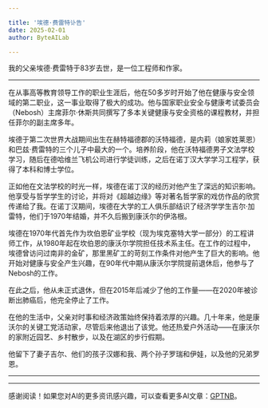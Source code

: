 ```yaml
---

title: '埃德·费雷特讣告'
date: 2025-02-01
author: ByteAILab

---
```


我的父亲埃德·费雷特于83岁去世，是一位工程师和作家。

---
在从事高等教育领导工作的职业生涯后，他在50多岁时开始了他在健康与安全领域的第二职业，这一事业取得了极大的成功。他与国家职业安全与健康考试委员会（Nebosh）主席菲尔·休斯共同撰写了多本关键健康与安全资格的课程教材，并担任菲尔的副主席多年。

埃德于第二次世界大战期间出生在赫特福德郡的沃特福德，是内莉（娘家姓莱恩）和巴兹·费雷特的三个儿子中最大的一个。培养阶段，他在沃特福德男子文法学校学习，随后在德哈维兰飞机公司进行学徒训练，之后在诺丁汉大学学习工程学，获得了本科和博士学位。

正如他在文法学校的时光一样，埃德在诺丁汉的经历对他产生了深远的知识影响。他享受与哲学学生的讨论，并将对《超越边缘》等对著名哲学家的戏仿作品的欣赏传递给了我。在诺丁汉期间，埃德在大学的工人俱乐部结识了经济学学生吉尔·加雷特，他们于1970年结婚，并不久后搬到康沃尔的伊洛根。

埃德在1970年代首先作为坎伯恩矿业学校（现为埃克塞特大学一部分）的工程讲师工作，从1980年起在坎伯恩的康沃尔学院担任技术系主任。在工作的过程中，埃德曾访问过南非的金矿，那里黑矿工的苛刻工作条件对他产生了巨大的影响。他开始对健康与安全产生兴趣，在90年代中期从康沃尔学院提前退休后，他参与了Nebosh的工作。

在此之后，他从未正式退休，但在2015年后减少了他的工作量——在2020年被诊断出肺癌后，他完全停止了工作。 

在他的生活中，父亲对时事和经济政策始终保持着浓厚的兴趣。几十年来，他是康沃尔的关键工党活动家，尽管后来他退出了该党。他还热爱户外活动——在康沃尔的家附近园艺、乡村散步，以及在湖区的步行假期。

他留下了妻子吉尔、他们的孩子汉娜和我、两个孙子罗瑞和伊娃，以及他的兄弟罗恩。

---
---
感谢阅读！如果您对AI的更多资讯感兴趣，可以查看更多AI文章：[GPTNB](https://gptnb.com)。